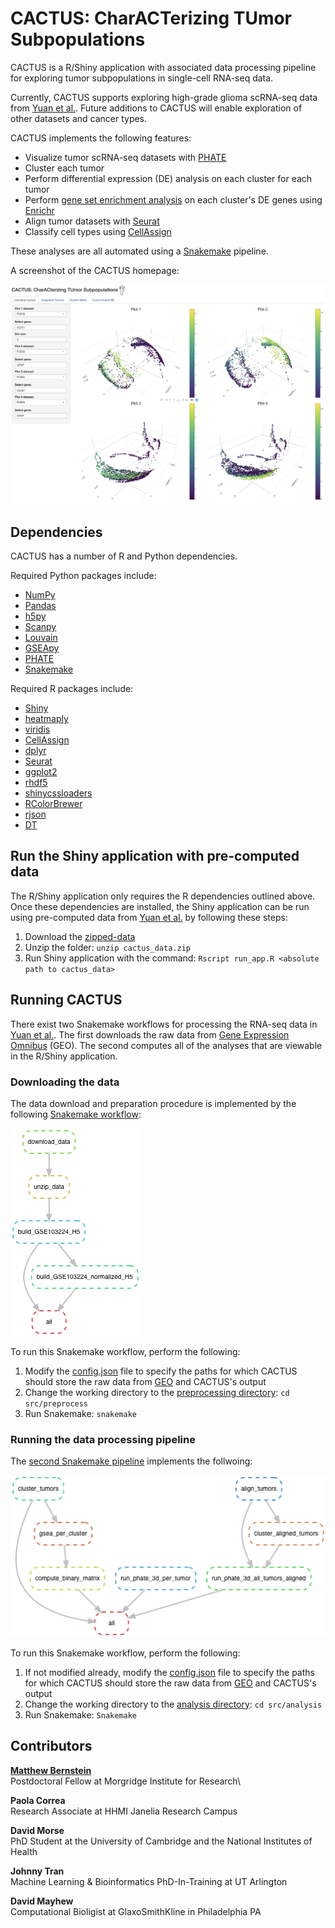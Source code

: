 # CACTUS: CharACTerizing TUmor Subpopulations

CACTUS is a R/Shiny application with associated data processing pipeline for exploring tumor subpopulations in single-cell RNA-seq data.

Currently, CACTUS supports exploring high-grade glioma scRNA-seq data from [Yuan et al.](https://genomemedicine.biomedcentral.com/articles/10.1186/s13073-018-0567-9). Future additions to CACTUS will enable exploration of other datasets and cancer types.

CACTUS implements the following features: 
* Visualize tumor scRNA-seq datasets with [PHATE](https://github.com/KrishnaswamyLab/PHATE) 
* Cluster each tumor 
* Perform differential expression (DE) analysis on each cluster for each tumor 
* Perform [gene set enrichment analysis](https://www.pnas.org/content/102/43/15545) on each cluster's DE genes using [Enrichr](https://amp.pharm.mssm.edu/Enrichr/) 
* Align tumor datasets with [Seurat](https://www.cell.com/cell/fulltext/S0092-8674(19)30559-8?_returnURL=https%3A%2F%2Flinkinghub.elsevier.com%2Fretrieve%2Fpii%2FS0092867419305598%3Fshowall%3Dtrue) 
* Classify cell types using [CellAssign](https://shahlab.ca/projects/cellassign/) 

These analyses are all automated using a [Snakemake](https://snakemake.readthedocs.io/en/stable/) pipeline. 

A screenshot of the CACTUS homepage: 

![screenshot](https://github.com/mbernste/cancer-single-cell-biomarker/blob/master/img/screenshot.png) 

## Dependencies

CACTUS has a number of R and Python dependencies. 

Required Python packages include:
* [NumPy](https://numpy.org) 
* [Pandas](https://pandas.pydata.org) 
* [h5py](https://pypi.org/project/h5py/) 
* [Scanpy](https://icb-scanpy.readthedocs-hosted.com/en/stable/) 
* [Louvain](https://louvain-igraph.readthedocs.io/en/latest/) 
* [GSEApy](https://gseapy.readthedocs.io/en/latest/)
* [PHATE](https://github.com/KrishnaswamyLab/PHATE) 
* [Snakemake](https://snakemake.readthedocs.io/en/stable/)

Required R packages include:
* [Shiny](https://www.google.com/search?client=safari&rls=en&q=R+Shiny&ie=UTF-8&oe=UTF-8)
* [heatmaply](https://cran.r-project.org/web/packages/heatmaply/index.html) 
* [viridis](https://cran.r-project.org/web/packages/viridis/index.html) 
* [CellAssign](https://shahlab.ca/projects/cellassign/) 
* [dplyr](https://www.rdocumentation.org/packages/dplyr/versions/0.7.8) 
* [Seurat](https://satijalab.org/seurat/) 
* [ggplot2](https://ggplot2.tidyverse.org) 
* [rhdf5](http://bioconductor.org/packages/release/bioc/html/rhdf5.html) 
* [shinycssloaders](https://cran.r-project.org/web/packages/shinycssloaders/index.html) 
* [RColorBrewer](https://cran.r-project.org/web/packages/RColorBrewer/index.html) 
* [rjson](https://cran.r-project.org/web/packages/rjson/index.html) 
* [DT](https://cran.r-project.org/web/packages/DT/index.html) 

## Run the Shiny application with pre-computed data

The R/Shiny application only requires the R dependencies outlined above. Once these dependencies are installed, the Shiny application can be run using pre-computed data from [Yuan et al.](https://genomemedicine.biomedcentral.com/articles/10.1186/s13073-018-0567-9) by following these steps:
1. Download the [zipped-data](https://uwmadison.box.com/s/8gxeyb7ropvi0up1ydaiy2jud0amlo0f)
2. Unzip the folder:
``unzip cactus_data.zip``
3. Run Shiny application with the command:
``Rscript run_app.R <absolute path to cactus_data>``

## Running CACTUS

There exist two Snakemake workflows for processing the RNA-seq data in [Yuan et al.](https://genomemedicine.biomedcentral.com/articles/10.1186/s13073-018-0567-9). The first downloads the raw data from [Gene Expression Omnibus](https://www.ncbi.nlm.nih.gov/geo/query/acc.cgi?acc=GSE103224) (GEO). The second computes all of the analyses that are viewable in the R/Shiny application. 

### Downloading the data

The data download and preparation procedure is implemented by the following [Snakemake workflow](https://github.com/mbernste/cancer-single-cell-biomarker/blob/master/src/preprocess/Snakefile):

![DAG](https://github.com/mbernste/cancer-single-cell-biomarker/blob/master/img/prep_data_dag.png)

To run this Snakemake workflow, perform the following:
1. Modify the [config.json](https://github.com/mbernste/cancer-single-cell-biomarker/blob/master/config.json) file to specify the paths for which CACTUS should store the raw data from [GEO](https://www.ncbi.nlm.nih.gov/geo/query/acc.cgi?acc=GSE103224) and CACTUS's output
2. Change the working directory to the [preprocessing directory](https://github.com/mbernste/cancer-single-cell-biomarker/tree/master/src/preprocess): ``cd src/preprocess``
3. Run Snakemake: ``snakemake``

### Running the data processing pipeline

The [second Snakemake pipeline](https://github.com/mbernste/cancer-single-cell-biomarker/blob/master/src/analysis/Snakefile) implements the follwoing:

![DAG](https://github.com/mbernste/cancer-single-cell-biomarker/blob/master/img/dag.png)

To run this Snakemake workflow, perform the following: 
1. If not modified already, modify the [config.json](https://github.com/mbernste/cancer-single-cell-biomarker/blob/master/config.json) file to specify the paths for which CACTUS should store the raw data from [GEO](https://www.ncbi.nlm.nih.gov/geo/query/acc.cgi?acc=GSE103224) and CACTUS's output
2. Change the working directory to the [analysis directory](https://github.com/mbernste/cancer-single-cell-biomarker/tree/master/src/analysis): ``cd src/analysis``
3. Run Snakemake: ``Snakemake``

## Contributors

**[Matthew	Bernstein](https://mbernste.github.io)**\
Postdoctoral Fellow at Morgridge Institute for Research\

**Paola	Correa**\
Research Associate at HHMI Janelia Research Campus

**David	Morse**\
PhD Student at the University of Cambridge and the National Institutes of Health

**Johnny	Tran**\
Machine Learning & Bioinformatics PhD-In-Training at UT Arlington

**David	Mayhew**\
Computational Bioligist at GlaxoSmithKline in Philadelphia PA

